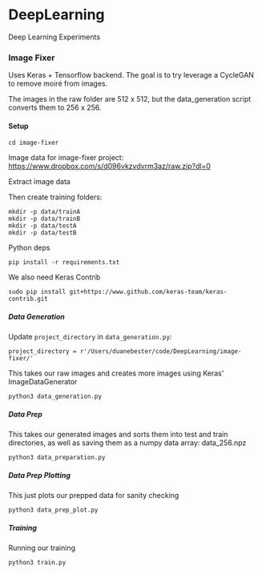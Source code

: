 # DeepLearning
Deep Learning Experiments


### Image Fixer

Uses Keras + Tensorflow backend. The goal is to try leverage a CycleGAN to remove moiré from images.

The images in the raw folder are 512 x 512, but the data_generation script converts them to 256 x 256.

#### Setup

```
cd image-fixer
```

Image data for image-fixer project: https://www.dropbox.com/s/d096vkzvdvrm3az/raw.zip?dl=0

Extract image data

Then create training folders:

```
mkdir -p data/trainA
mkdir -p data/trainB
mkdir -p data/testA
mkdir -p data/testB
```

Python deps

```
pip install -r requirements.txt
```

We also need Keras Contrib

```
sudo pip install git+https://www.github.com/keras-team/keras-contrib.git
```

##### Data Generation

Update `project_directory` in `data_generation.py`:

```
project_directory = r'/Users/duanebester/code/DeepLearning/image-fixer/'
```

This takes our raw images and creates more images using Keras' ImageDataGenerator

```
python3 data_generation.py
```

##### Data Prep

This takes our generated images and sorts them into test and train directories, as well as saving them as a numpy data array: data_256.npz

```
python3 data_preparation.py
```

##### Data Prep Plotting

This just plots our prepped data for sanity checking

```
python3 data_prep_plot.py
```

##### Training

Running our training

```
python3 train.py
```